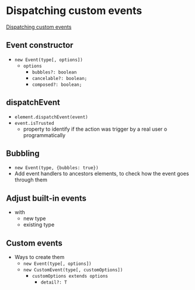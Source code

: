 # Dispatching custom events
[Dispatching custom events](https://javascript.info/dispatch-events)

## Event constructor
* `new Event(type[, options])`
  * `options`
    * `bubbles?: boolean`
    * `cancelable?: boolean;`
    * `composed?: boolean;`

## dispatchEvent
* `element.dispatchEvent(event)`
* `event.isTrusted`
  * property to identify if the action was trigger by a real user o programmatically

## Bubbling
* `new Event(type, {bubbles: true})`
* Add event handlers to ancestors elements, to check how the event goes through them

## Adjust built-in events
* with
  * new type
  * existing type

## Custom events
* Ways to create them
  * `new Event(type[, options])`
  * `new CustomEvent(type[, customOptions])`
    * `customOptions extends options`
      * `detail?: T`